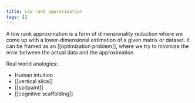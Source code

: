 ```yaml
---
title: Low rank approximation
tags: []
---
```


A low rank approximation is a form of dimensionality reduction where we come up with a lower-dimensional estimation of a given matrix or dataset. It can be framed as an [[optimization problem]], where we try to minimize the error between the actual data and the approximation. 

Real world analogies:
- Human intuition
- [[vertical slice]]
- [[spitpaint]]
- [[cognitive scaffolding]]